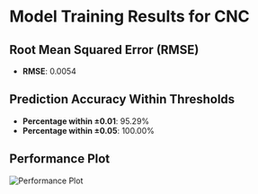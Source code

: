 # Model Training Results for CNC

## Root Mean Squared Error (RMSE)
- **RMSE**: 0.0054

## Prediction Accuracy Within Thresholds
- **Percentage within ±0.01**: 95.29%
- **Percentage within ±0.05**: 100.00%

## Performance Plot
![Performance Plot](../imgs/CNC.png)
